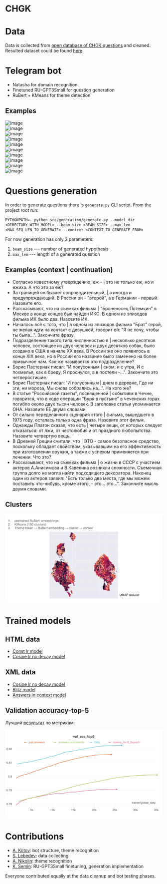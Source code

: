 # CHGK

# Data
Data is collected from [open database of CHGK questions](https://db.chgk.info/) and cleaned.  
Resulted dataset could be found [here](data/dataset_reduced_filtered_super_mega.zip).


# Telegram bot
* Natasha for domain recognition
* Finetuned RU-GPT3Small for question generation
* RuBert + KMeans for theme detection

## Examples
![image](https://user-images.githubusercontent.com/26529547/143784941-751170c7-e0da-4162-a337-d7a62990b0a8.png)  
![image](https://user-images.githubusercontent.com/26529547/143784949-0124d30e-c8da-4ec9-b4cc-f201a9053299.png)  
![image](https://user-images.githubusercontent.com/26529547/143784953-436d019d-8c1e-4052-8220-235901b9b2b4.png)  
![image](https://user-images.githubusercontent.com/26529547/143784961-2cf905a7-6581-45df-b1bf-c7dfb8d7c347.png)  
![image](https://user-images.githubusercontent.com/26529547/143784966-bd122306-22eb-4e89-b4d6-515f2a5a2f88.png)  
![image](https://user-images.githubusercontent.com/26529547/143784976-b594abeb-fbdc-4fa1-83fd-e8a41310083a.png)  
![image](https://user-images.githubusercontent.com/26529547/143784979-7a714099-b8c5-4ee0-aa81-d4ec656efb9a.png)  
![image](https://user-images.githubusercontent.com/26529547/143784983-9f895827-d5f0-472e-845a-15413a120f56.png)  
![image](https://user-images.githubusercontent.com/26529547/143784992-df5e3c64-9511-4f1e-802f-f9497a37cc04.png)  
![image](https://user-images.githubusercontent.com/26529547/143785002-744b211e-af04-493a-95a2-669c88748590.png)  


# Questions generation
In order to generate questions there is `generate.py` CLI script. From the project root run:
```
PYTHONPATH=. python src/generation/generate.py --model_dir <DIRECTORY_WITH_MODEL> --beam_size <BEAM_SIZE> --max_len <MAX_SEQ_LEN_TO_GENERATE> --context <CONTEXT_TO_GENERATE_FROM>
```
For now generation has only 2 parameters: 
1. `beam_size` --- number of generated hypothesis
2. `max_len` --- length of a generated question

## Examples (context | continuation)
* Согласно известному утверждению, еж - | это не только еж, но и ежиха. А что это за еж?
* За границей он бывает сопроводительный, | а иногда и предупреждающий. В России он - "второй", а в Германии - первый. Назовите его.
* Рассказывают, что на съемках фильма | "Броненосец Потемкин" в Москве в конце концов был найден ИКС. В одном из эпизодов фильма ИХ было два. Назовите ИХ.
* Началось всё с того, что | в одном из эпизодов фильма "Брат" герой, не желая идти на контакт с девушкой, говорит ей: "Я не хочу, чтобы ты была...". Закончите фразу.
* Подразделение такого типа численностью в | несколько десятков человек, состоящее из двух человек и двух десятков собак, было создано в США в начале XX века. В России же оно появилось в конце XIX века, но в России его название было заменено на более привычное нам. Как же называется это подразделение?
* Борис Пастернак писал: "И полусонным | сном, и с утра, И с похмелья, как в бреду, Я проснулся, а в постели -...". Закончите это четверостишие.
* Борис Пастернак писал: 'И полусонным | днем в деревне, Где ни зги, ни мороза, Мы снова собрались на...". На кого же?
* В статье "Российской газеты", посвященной | событиям в Чечне, говорится, что в ходе операции "Буря в пустыне" в чеченских горах погибло около двух тысяч человек. В заголовке статьи упоминается ОНА. Назовите ЕЕ двумя словами.
* От сильно переделанного сценария этого | фильма, вышедшего в 1975 году, осталась только одна фраза. Назовите этот фильм.
* Однажды Платон сказал, что есть | четыре вещи, от которых следует отказаться: от лжи, от честолюбия и от праздного любопытства. Назовите четвертую вещь.
* В Древней Греции считали, что | ЭТО - самое безопасное средство, поскольку обладает свойством, указывавшим на его эффективность при изготовлении оружия, а также с успехом применяется при лечении. Что это?
* Рассказывают, что на съемках фильма | о жизни в СССР с участием актеров А.Анисимова и В.Кавелина возникли сложности. Съемочная группа долго не могла найти подходящего декоратора. Наконец один из актеров заявил: "Есть только два места, где мы можем поставить что-нибудь, кроме этого, - это... это...". Закончите мысль двумя словами.




## Clusters
![clusters](pics/clusters.png)


# Trained models
## HTML data
* [Const lr model](https://hse-dl-models.s3.eu-central-1.amazonaws.com/model_const.tar.gz)
* [Cosine lr no decay model](https://hse-dl-models.s3.eu-central-1.amazonaws.com/cosine_no_decay.tar.gz)

## XML data
* [Cosine lr no decay model](https://hse-dl-models.s3.eu-central-1.amazonaws.com/new_data.tar.gz)
* [Blitz model](https://hse-dl-models.s3.eu-central-1.amazonaws.com/blitz_model.tar.gz)
* [Answers in context model](https://hse-dl-models.s3.eu-central-1.amazonaws.com/answers_100_20_model.tar.gz)

## Validation accuracy-top-5
Лучший [результат](https://wandb.ai/falca/hse_dl_project/runs/ca4av3wz?workspace=user-falca) по метрикам:

![Validation accuracy-top-5](pics/val_scores.png)


# Contributions
* [A. Kotov](https://github.com/breengles): bot structure, theme recognition
* [S. Lebedev](https://github.com/Stasiche): data collecting
* [A. Nikolin](https://github.com/Howuhh): theme recognition
* [K. Semin](https://github.com/Mogreine): RU-GPT3Small finetuning, generation implementation

Everyone contributed equally at the data cleanup and bot testing phases.
